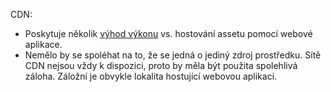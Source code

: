 CDN:

* Poskytuje několik [výhod výkonu](/office365/enterprise/content-delivery-networks#how-do-cdns-make-services-work-faster) vs. hostování assetu pomocí webové aplikace.
* Nemělo by se spoléhat na to, že se jedná o jediný zdroj prostředku. Sítě CDN nejsou vždy k dispozici, proto by měla být použita spolehlivá záloha. Záložní je obvykle lokalita hostující webovou aplikaci.